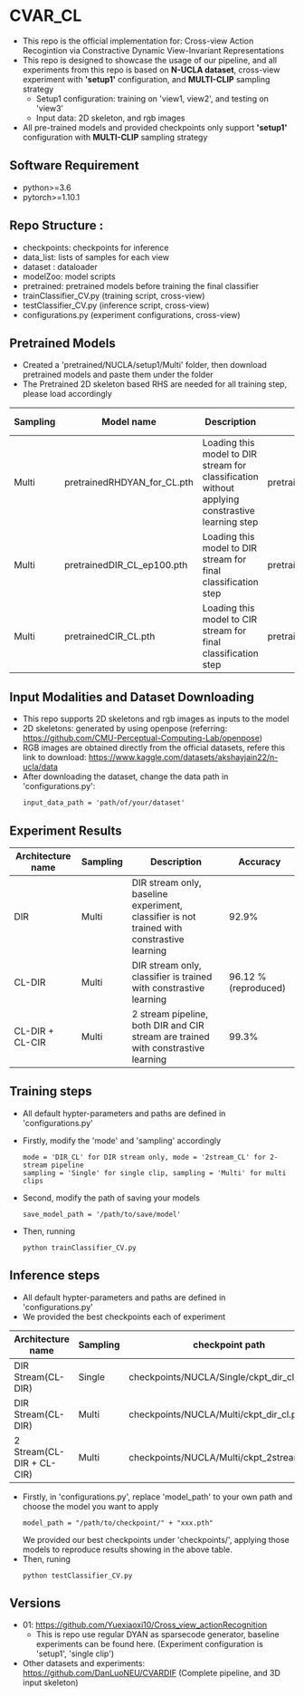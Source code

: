 # CVAR_CL
  * This repo is the official implementation for: Cross-view Action Recogintion via Constractive Dynamic View-Invariant Representations
  * This repo is designed to showcase the usage of our pipeline, and all experiments from this repo is based on **N-UCLA dataset**, cross-view experiment with **'setup1'** configuration, and **MULTI-CLIP** sampling strategy
      * Setup1 configuration: training on 'view1, view2', and testing on 'view3'
      * Input data: 2D skeleton, and rgb images 
  * All pre-trained models and provided checkpoints only support **'setup1'** configuration with **MULTI-CLIP** sampling strategy


## Software Requirement
  * python>=3.6
  * pytorch>=1.10.1
  
## Repo Structure :
  * checkpoints: checkpoints for inference
  * data_list: lists of samples for each view
  * dataset : dataloader
  * modelZoo: model scripts
  * pretrained: pretrained models before training the final classifier
  * trainClassifier_CV.py (training script, cross-view)
  * testClassifier_CV.py (inference script, cross-view)
  * configurations.py (experiment configurations, cross-view)

## Pretrained Models
  * Created a 'pretrained/NUCLA/setup1/Multi' folder, then download pretrained models and paste them under the folder
  * The Pretrained 2D skeleton based RHS are needed for all training step, please load accordingly
    
  |Sampling| Model name | Description| Model Path | Gumbel Threshold|
  |---| --- | --- | --- | --- |
  |Multi| pretrainedRHDYAN_for_CL.pth| Loading this model to DIR stream for classification without applying constrastive learning step| pretrained/UCLA/setup1/Multi | 0.505 |
  |Multi| pretrainedDIR_CL_ep100.pth | Loading this model to DIR stream for final classification step| pretrained/NUCLA/setup1/Multi | 0.502 |
  |Multi| pretrainedCIR_CL.pth | Loading this model to CIR stream for final classification step| pretrained/NUCLA/setup1/Multi | 0.502 |
  

## Input Modalities and Dataset Downloading
  * This repo supports 2D skeletons and rgb images as inputs to the model 
  * 2D skeletons: generated by using openpose (referring: https://github.com/CMU-Perceptual-Computing-Lab/openpose)
  * RGB images are obtained directly from the official datasets, refere this link to download: https://www.kaggle.com/datasets/akshayjain22/n-ucla/data 
  * After downloading the dataset, change the data path in 'configurations.py': 
    ```
    input_data_path = 'path/of/your/dataset'
    ```


## Experiment Results
  
  | Architecture name | Sampling| Description | Accuracy |
  | --- | --- | --- | --- |
  | DIR | Multi | DIR stream only, baseline experiment, classifier is not trained with constrastive learning | 92.9% | 
  | CL-DIR | Multi | DIR stream only, classifier is trained with constrastive learning  | 96.12 %(reproduced) |
  | CL-DIR + CL-CIR | Multi | 2 stream pipeline, both DIR and CIR stream are trained with constrastive learning | 99.3% |

## Training steps
 * All default hypter-parameters and paths are defined in 'configurations.py'
 * Firstly, modify the 'mode' and 'sampling' accordingly
    ```
    mode = 'DIR_CL' for DIR stream only, mode = '2stream_CL' for 2-stream pipeline
    sampling = 'Single' for single clip, sampling = 'Multi' for multi clips
    ```

  * Second, modify the path of saving your models
    ```
    save_model_path = '/path/to/save/model'
    ```
  * Then, running
    ```
    python trainClassifier_CV.py
    ```

## Inference steps
 * All default hypter-parameters and paths are defined in 'configurations.py'
 * We provided the best checkpoints each of experiment
 
  | Architecture name | Sampling | checkpoint path 
  | --- | --- | --- |
  | DIR Stream(CL-DIR) | Single | checkpoints/NUCLA/Single/ckpt_dir_cl_sin.pth |
  | DIR Stream(CL-DIR) | Multi | checkpoints/NUCLA/Multi/ckpt_dir_cl.pth | 
  | 2 Stream(CL-DIR + CL-CIR) | Multi | checkpoints/NUCLA/Multi/ckpt_2stream_cl.pth | 

 * Firstly, in 'configurations.py', replace 'model_path' to your own path and choose the model you want to apply 
    ```
    model_path = "/path/to/checkpoint/" + "xxx.pth"
    ```
    We provided our best checkpoints under 'checkpoints/', applying those models to reproduce results showing in the above table. 
 * Then, runing
   ```
   python testClassifier_CV.py
   ```


## Versions
  * 01: https://github.com/Yuexiaoxi10/Cross_view_actionRecognition
      * This is repo use regular DYAN as sparsecode generator, baseline experiments can be found here. (Experiment configuration is 'setup1', 'single clip')
  * Other datasets and experiments: https://github.com/DanLuoNEU/CVARDIF (Complete pipeline, and 3D input skeleton)
    


  



